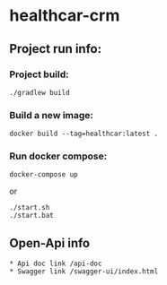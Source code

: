 # healthcar-crm


## Project run info:
### Project build:
```
./gradlew build
```

### Build a new image:
```
docker build --tag=healthcar:latest . 
```

### Run docker compose:
```
docker-compose up
```
or

```
./start.sh
./start.bat
```

## Open-Api info
```
* Api doc link /api-doc
* Swagger link /swagger-ui/index.html
```